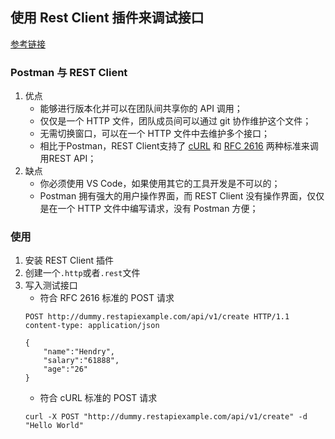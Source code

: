
## 使用 Rest Client 插件来调试接口
[参考链接](https://juejin.im/post/5e2067f7f265da3e405028fb)

### Postman 与 REST Client
1. 优点
    + 能够进行版本化并可以在团队间共享你的 API 调用；
    + 仅仅是一个 HTTP 文件，团队成员间可以通过 git 协作维护这个文件；
    + 无需切换窗口，可以在一个 HTTP 文件中去维护多个接口；
    + 相比于Postman，REST Client支持了 [cURL](https://link.zhihu.com/?target=https%3A//en.wikipedia.org/wiki/CURL) 和 [RFC 2616](https://link.zhihu.com/?target=https%3A//www.w3.org/Protocols/rfc2616/rfc2616-sec5.html) 两种标准来调用REST API；
2. 缺点
    + 你必须使用 VS Code，如果使用其它的工具开发是不可以的；
    + Postman 拥有强大的用户操作界面，而 REST Client 没有操作界面，仅仅是在一个 HTTP 文件中编写请求，没有 Postman 方便；

### 使用
1. 安装 REST Client 插件
2. 创建一个`.http`或者`.rest`文件
3. 写入测试接口
    + 符合 RFC 2616 标准的 POST 请求
    ```
    POST http://dummy.restapiexample.com/api/v1/create HTTP/1.1
    content-type: application/json

    {
        "name":"Hendry",
        "salary":"61888",
        "age":"26"
    }
    ```
    + 符合 cURL 标准的 POST 请求
    ```
    curl -X POST "http://dummy.restapiexample.com/api/v1/create" -d "Hello World"
    ```